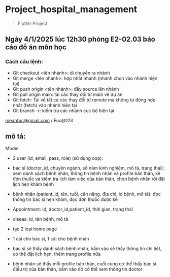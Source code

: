 # Project_hospital_management
>Flutter Project

## Ngày 4/1/2025 lúc 12h30 phòng E2-02.03 báo cáo đồ án môn học

### Cách câu lệnh:
- Git checkout <tên nhánh>: di chuyển ra nhánh 
- Git merge <tên nhánh>: hợp nhất nhánh (nhánh chọn vào nhánh hiện tại)
- Git push origin <tên nhánh>: đẩy source lên nhánh 
- Git pull origin main: tải các thay đổi từ main về dự án
- Git fetch: Tải về tất cả các thay đổi từ remote mà không tự động hợp nhất (fetch) vào nhánh hiện tại
- Git branch -r: kiểm tra các nhánh cục bộ hiện tại

meanfuc@gmail.com / Fuc@123

## mô tả:
Model:
- 2 user (id, email, pass, role) (sử dụng oop):
- bác sĩ (doctor_id, chuyên ngành, số năm kinh nghiệm, mô tả, trạng thái): xem danh sách bệnh nhân, thông tin bệnh nhân và profile bản thân, kê đơn thuốc và kiểm tra lịch làm việc của bản thân, chọn bệnh nhân rồi đặt lịch hẹn khám bệnh
- bệnh nhân (patient_id, tên, tuổi, cân nặng, địa chỉ, id bệnh, mô tả): đọc thông tin bác sĩ hẹn khám, đọc đơn thuốc được kê
- Appointment: id, doctor_id,patient_id, thời gian, trạng thái
- diseas: id, tên bệnh, mô tả

- tạo 2 loại home page
- 1 cái cho bác sĩ, 1 cái cho bệnh nhân
- bác sĩ sẽ thấy danh sách bệnh nhân, bấm vào sẽ thấy thông tin chi tiết, có thể đặt lịch hẹn, thêm trang profile nữa
- bệnh nhân sẽ thấy mỗi profile bản thân, cuối cùng có thể thấy bác sĩ điều trị của bản thân, bấm vào đó có thể xem thông tin doctor